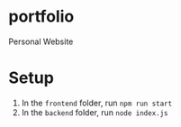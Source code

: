 # portfolio
Personal Website

# Setup
1. In the `frontend` folder, run `npm run start`
2. In the `backend` folder, run `node index.js`
